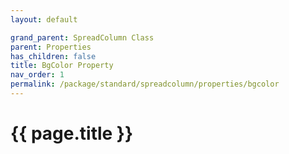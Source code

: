 ```yaml
---
layout: default

grand_parent: SpreadColumn Class
parent: Properties
has_children: false
title: BgColor Property
nav_order: 1
permalink: /package/standard/spreadcolumn/properties/bgcolor
---
```

# {{ page.title }}

